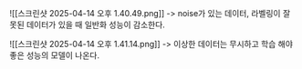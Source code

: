 ![[스크린샷 2025-04-14 오후 1.40.49.png]]
-> noise가 있는 데이터, 라벨링이 잘못된 데이터가 있을 때 일반화 성능이 감소한다.

![[스크린샷 2025-04-14 오후 1.41.14.png]]
-> 이상한 데이터는 무시하고 학습 해야 좋은 성능의 모델이 나온다.




